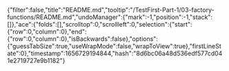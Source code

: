 {"filter":false,"title":"README.md","tooltip":"/TestFirst-Part-1/03-factory-functions/README.md","undoManager":{"mark":-1,"position":-1,"stack":[]},"ace":{"folds":[],"scrolltop":0,"scrollleft":0,"selection":{"start":{"row":0,"column":0},"end":{"row":0,"column":0},"isBackwards":false},"options":{"guessTabSize":true,"useWrapMode":false,"wrapToView":true},"firstLineState":0},"timestamp":1656729194844,"hash":"8d6bc06a48d536edf577cd041e2719727e9b1182"}
